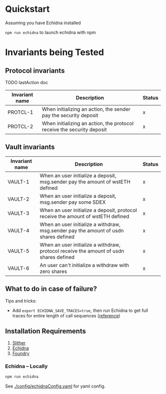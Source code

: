 # Quickstart

Assuming you have Echidna installed

`npm run echidna` to launch echidna with npm

# Invariants being Tested

## Protocol invariants

TODO lastAction doc


| Invariant name | Description                                                            | Status |
|----------------|------------------------------------------------------------------------|--------|
| PROTCL-1       | When initializing an action, the sender pay the security deposit       | x      |
| PROTCL-2       | When initializing an action, the protocol receive the security deposit | x      |


## Vault invariants

| Invariant name | Description                                                                            | Status |
|----------------|----------------------------------------------------------------------------------------|--------|
| VAULT-1        | When an user initialize a deposit, msg.sender pay the amount of wstETH defined         | x      |
| VAULT-2        | When an user initialize a deposit, msg.sender pay some SDEX                            | x      |
| VAULT-3        | When an user initialize a deposit, protocol receive the amount of wstETH defined       | x      |
| VAULT-4        | When an user initialize a withdraw, msg.sender pay the amount of usdn shares defined   | x      |
| VAULT-5        | When an user initialize a withdraw, protocol receive the amount of usdn shares defined | x      |
| VAULT-6        | An user can't initialize a withdraw with zero shares                                   | x      |




## What to do in case of failure?

Tips and tricks:

- Add `export ECHIDNA_SAVE_TRACES=true`, then run Echidna to get full traces for entire length of call sequences ([reference](https://github.com/crytic/echidna/pull/1180))

## Installation Requirements

1. [Slither](https://github.com/crytic/slither/)
2. [Echidna](https://github.com/crytic/echidna)
3. [Foundry](https://book.getfoundry.sh/getting-started/installation)

### Echidna – Locally

```bash
npm run echidna
```

See [./config/echidnaConfig.yaml](config/echidnaConfig.yaml) for yaml config.
